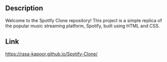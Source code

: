 ## Description

Welcome to the Spotify Clone repository! This project is a simple replica of the popular music streaming platform, Spotify, built using HTML and CSS.

## Link

https://rasa-kapoor.github.io/Spotify-Clone/
